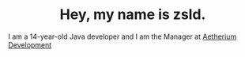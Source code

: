 <h1 align="center">Hey, my name is zsld.</h1>

I am a 14-year-old Java developer and I am the Manager at [Aetherium Development](https://aetherium.club)


